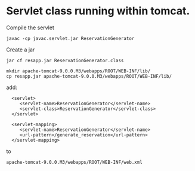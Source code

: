 # Servlet class running within tomcat.

Compile the servlet

```
javac -cp javac.servlet.jar ReservationGenerator
```

Create a jar

```
jar cf resapp.jar ReservationGenerator.class
```

```
mkdir apache-tomcat-9.0.0.M3/webapps/ROOT/WEB-INF/lib/
cp resapp.jar apache-tomcat-9.0.0.M3/webapps/ROOT/WEB-INF/lib/
```

add: 


```
  <servlet>
     <servlet-name>ReservationGenerator</servlet-name>
     <servlet-class>ReservationGenerator</servlet-class>
  </servlet>

  <servlet-mapping>
     <servlet-name>ReservationGenerator</servlet-name>
     <url-pattern>/generate_reservation</url-pattern>
  </servlet-mapping>
```

to


```apache-tomcat-9.0.0.M3/webapps/ROOT/WEB-INF/web.xml```

